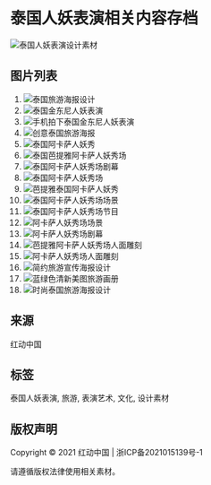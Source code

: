 # 泰国人妖表演相关内容存档

![泰国人妖表演设计素材](https://static.redocn.com/public/images/redocn/head_logo.png)

## 图片列表

1. ![泰国旅游海报设计](https://img.redocn.com/sheji/20170905/taiguolvyouhaibaosheji_8661439.jpg.285.jpg)
2. ![泰国金东尼人妖表演](https://img.redocn.com/sheying/20160816/taiguojindongnirenyaobiaoyan_6916403.jpg.400.jpg)
3. ![手机拍下泰国金东尼人妖表演](https://img.redocn.com/sheying/20160816/shoujipaixiataiguojindongnirenyaobiaoyan_6916385.jpg.285.jpg)
4. ![创意泰国旅游海报](https://img.redocn.com/sheji/20170713/chuangyitaiguolvyouhaibao_8431991.jpg.400.jpg)
5. ![泰国阿卡萨人妖秀](https://img.redocn.com/sheying/20160318/taiguoakasarenyaoxiu_6016022.jpg.285.jpg)
6. ![泰国芭提雅阿卡萨人妖秀场](https://img.redocn.com/sheying/20160318/taiguobatiyaakasarenyaoxiuchang_6016044.jpg.285.jpg)
7. ![泰国阿卡萨人妖秀场剧幕](https://img.redocn.com/sheying/20160318/taiguoakasarenyaoxiuchangjumu_6016024.jpg.400.jpg)
8. ![泰国阿卡萨人妖秀场](https://img.redocn.com/sheying/20160318/taiguoakasarenyaoxiuchang_6016020.jpg.285.jpg)
9. ![芭提雅泰国阿卡萨人妖秀](https://img.redocn.com/sheying/20160318/batiyataiguoakasarenyaoxiu_6016018.jpg.285.jpg)
10. ![泰国阿卡萨人妖秀场场景](https://img.redocn.com/sheying/20160318/taiguoakasarenyaoxiuchangchangjing_6016016.jpg.285.jpg)
11. ![泰国阿卡萨人妖秀场节目](https://img.redocn.com/sheying/20160318/taiguoakasarenyaoxiuchangjiemu_6016012.jpg.285.jpg)
12. ![阿卡萨人妖秀场场景](https://img.redocn.com/sheying/20160318/akasarenyaoxiuchangchangjing_6016014.jpg.400.jpg)
13. ![阿卡萨人妖秀场剧幕](https://img.redocn.com/sheying/20160318/akasarenyaoxiuchangjumu_6016026.jpg.400.jpg)
14. ![芭提雅阿卡萨人妖秀场人面雕刻](https://img.redocn.com/sheying/20160318/batiyaakasarenyaoxiuchangrenmiandiaoke_6016034.jpg.285.jpg)
15. ![阿卡萨人妖秀场人面雕刻](https://img.redocn.com/sheying/20160318/akasarenyaoxiuchangrenmiandiaoke_6016038.jpg.285.jpg)
16. ![简约旅游宣传海报设计](https://img.redocn.com/sheji/20170818/jianyuelvyouxuanchuanhaibaosheji_8587203.jpg.400.jpg)
17. ![蓝绿色清新美图旅游画册](https://img.redocn.com/sheji/20160405/lanlvseqingxinmeitulvyouhuace_6101998.jpg.400.jpg)
18. ![时尚泰国旅游海报设计](https://img.redocn.com/sheji/20170220/shishangtaiguolvyouhaibaosheji_7885053.jpg.400.jpg)

## 来源
红动中国

## 标签
泰国人妖表演, 旅游, 表演艺术, 文化, 设计素材

## 版权声明
Copyright © 2021 红动中国 | 浙ICP备2021015139号-1

请遵循版权法律使用相关素材。